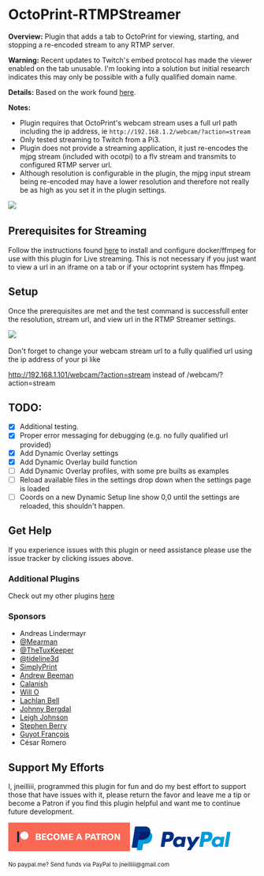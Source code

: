 # OctoPrint-RTMPStreamer
**Overview:** Plugin that adds a tab to OctoPrint for viewing, starting, and stopping a re-encoded stream to any RTMP server.

**Warning:** Recent updates to Twitch's embed protocol has made the viewer enabled on the tab unusable. I'm looking into a solution but initial research indicates this may only be possible with a fully qualified domain name.

**Details:** Based on the work found [here](https://blog.alexellis.io/live-stream-with-docker/).

**Notes:** 
- Plugin requires that OctoPrint's webcam stream uses a full url path including the ip address, ie `http://192.168.1.2/webcam/?action=stream`
- Only tested streaming to Twitch from a Pi3.
- Plugin does not provide a streaming application, it just re-encodes the mjpg stream (included with ocotpi) to a flv stream and transmits to configured RTMP server url.
- Although resolution is configurable in the plugin, the mjpg input stream being re-encoded may have a lower resolution and therefore not really be as high as you set it in the plugin settings.

<img src="https://raw.githubusercontent.com/jneilliii/Octoprint-RTMPStreamer/master/tab_screenshot.jpg">

## Prerequisites for Streaming
Follow the instructions found [here](docker_instructions.md) to install and configure docker/ffmpeg for use with this plugin for Live streaming. This is not necessary if you just want to view a url in an iframe on a tab or if your octoprint system has ffmpeg.

## Setup
Once the prerequisites are met and the test command is successfull enter the resolution, stream url, and view url in the RTMP Streamer settings.

<img src="https://raw.githubusercontent.com/jneilliii/Octoprint-RTMPStreamer/master/settings_screenshot.jpg">

Don't forget to change your webcam stream url to a fully qualified url using the ip address of your pi like

http://192.168.1.101/webcam/?action=stream instead of /webcam/?action=stream

## TODO:
* [X] Additional testing.
* [X] Proper error messaging for debugging (e.g. no fully qualified url provided)
* [X] Add Dynamic Overlay settings
* [X] Add Dynamic Overlay build function
* [ ] Add Dynamic Overlay profiles, with some pre builts as examples
* [ ] Reload available files in the settings drop down when the settings page is loaded
* [ ] Coords on a new Dynamic Setup line show 0,0 until the settings are reloaded, this shouldn't happen.

## Get Help

If you experience issues with this plugin or need assistance please use the issue tracker by clicking issues above.

### Additional Plugins

Check out my other plugins [here](https://plugins.octoprint.org/by_author/#jneilliii)

### Sponsors
- Andreas Lindermayr
- [@Mearman](https://github.com/Mearman)
- [@TheTuxKeeper](https://github.com/thetuxkeeper)
- [@tideline3d](https://github.com/tideline3d/)
- [SimplyPrint](https://simplyprint.dk/)
- [Andrew Beeman](https://github.com/Kiendeleo)
- [Calanish](https://github.com/calanish)
- [Will O](https://github.com/4wrxb)
- [Lachlan Bell](https://lachy.io/)
- [Johnny Bergdal](https://github.com/bergdahl)
- [Leigh Johnson](https://github.com/leigh-johnson)
- [Stephen Berry](https://github.com/berrystephenw)
- [Guyot François](https://github.com/iFrostizz)
- César Romero

## Support My Efforts
I, jneilliii, programmed this plugin for fun and do my best effort to support those that have issues with it, please return the favor and leave me a tip or become a Patron if you find this plugin helpful and want me to continue future development.

[![Patreon](patreon-with-text-new.png)](https://www.patreon.com/jneilliii) [![paypal](paypal-with-text.png)](https://paypal.me/jneilliii)

<small>No paypal.me? Send funds via PayPal to jneilliii&#64;gmail&#46;com</small>
